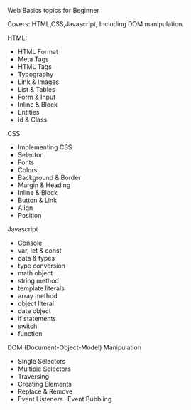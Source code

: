 Web Basics topics for Beginner

Covers: HTML,CSS,Javascript, Including DOM manipulation.

HTML:
- HTML Format
- Meta Tags
- HTML Tags
- Typography
- Link & Images
- List & Tables
- Form & Input
- Inline & Block
- Entities
- id & Class

CSS
- Implementing CSS
- Selector
- Fonts
- Colors
- Background & Border
- Margin & Heading
- Inline & Block
- Button & Link
- Align
- Position

Javascript
- Console
- var, let & const
- data & types
- type conversion
- math object
- string method
- template literals
- array method
- object literal
- date object
- if statements
- switch
- function

DOM (Document-Object-Model) Manipulation
- Single Selectors
- Multiple Selectors
- Traversing
- Creating Elements
- Replace & Remove
- Event Listeners
-Event Bubbling

